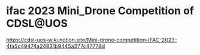 # ifac 2023 Mini_Drone Competition of CDSL@UOS
https://cdsl-uos-wiki.notion.site/Mini-drone-competition-IFAC-2023-4fa5c49474a24831b9445a377c47779d
